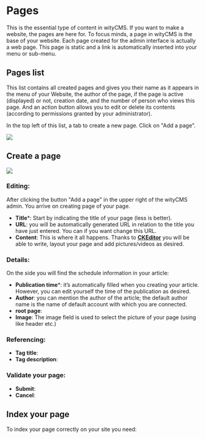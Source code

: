 # Pages

This is the essential type of content in wityCMS. If you want to make a website, the pages are here for. To focus minds, a page in wityCMS is the base of your website. Each page created for the admin interface is actually a web page. This page is static and a link is automatically inserted into your menu or sub-menu.

## Pages list

This list contains all created pages and gives you their name as it appears in the menu of your Website, the author of the page, if the page is active (displayed) or not, creation date, and the number of person who views this page. And an action button allows you to edit or delete its contents (according to permissions granted by your administrator).

In the top left of this list, a tab to create a new page. Click on "Add a page".

![](Img/Applications/Pages/01-browser-pages-list.png)

## Create a page

![](Img/Applications/Pages/02-browser-pages-create.png)

### Editing:

After clicking the button "Add a page" in the upper right of the wityCMS admin. You arrive on creating page of your page.

* **Title***: Start by indicating the title of your page (less is better).
* **URL**: you will be automatically generated URL in relation to the title you have just entered. You can if you want change this URL.
* **Content**: This is where it all happens. Thanks to **[CKEditor](http://docs.ckeditor.com/)** you will be able to write, layout your page and add pictures/videos as desired.

### Details:

On the side you will find the schedule information in your article:

* **Publication time***: it’s automatically filled when you creating your article. However, you can edit yourself the time of the publication as desired.
* **Author**: you can mention the author of the article; the default author name is the name of default account with which you are connected.
* **root page**: 
* **Image**: The image field is used to select the picture of your page (using like header etc.)

### Referencing:

* **Tag title**:
* **Tag description**:

### Validate your page:

* **Submit**:
* **Cancel**:

## Index your page

To index your page correctly on your site you need: 
